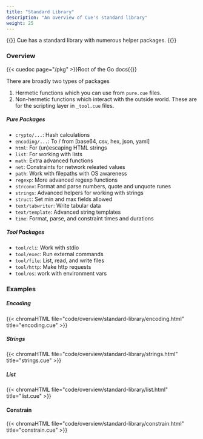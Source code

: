```yaml
---
title: "Standard Library"
description: "An overview of Cue's standard library"
weight: 25
---
```


{{<lead>}}
Cue has a standard library with numerous helper packages.
{{</lead>}}


### Overview

{{< cuedoc page="/pkg" >}}Root of the Go docs{{</cuedoc>}}

There are broadly two types of packages

1. Hermetic functions which you can use from `pure.cue` files.
2. Non-hermetic functions which interact with the outside world. These are for the scripting layer in `_tool.cue` files.

##### Pure Packages

- `crypto/...`: Hash calculations
- `encoding/...`: To / from [base64, csv, hex, json, yaml]
- `html`: For (un)escaping HTML strings
- `list`: For working with lists
- `math`: Extra advanced functions
- `net`: Constraints for network releated values
- `path`: Work with filepaths with OS awareness
- `regexp`: More advanced regexp functions
- `strconv`: Format and parse numbers, quote and unquote runes
- `strings`: Advanced helpers for working with strings
- `struct`: Set min and max fields allowed
- `text/tabwriter`: Write tabular data
- `text/template`: Advanced string templates
- `time`: Format, parse, and constraint times and durations

##### Tool Packages

- `tool/cli`: Work with stdio
- `tool/exec`: Run external commands
- `tool/file`: List, read, and write files
- `tool/http`: Make http requests
- `tool/os`: work with environment vars


### Examples

##### Encoding

{{< chromaHTML file="code/overview/standard-library/encoding.html" title="encoding.cue" >}}

##### Strings

{{< chromaHTML file="code/overview/standard-library/strings.html" title="strings.cue" >}}

##### List

{{< chromaHTML file="code/overview/standard-library/list.html" title="list.cue" >}}

#### Constrain

{{< chromaHTML file="code/overview/standard-library/constrain.html" title="constrain.cue" >}}

